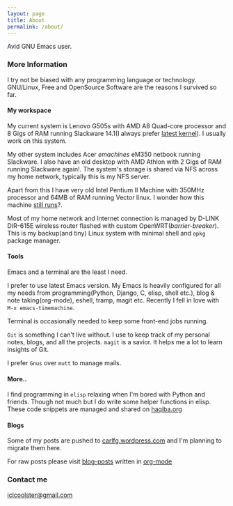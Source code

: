 ```yaml
---
layout: page
title: About
permalink: /about/
---
```


Avid GNU Emacs user.

### More Information

I try not be biased with any programming language or technology.
GNU/Linux, Free and OpenSource Software are the reasons I survived so
far.

#### My workspace

My current system is Lenovo G505s with AMD A8 Quad-core processor and
8 Gigs of RAM running Slackware 14.1(I always prefer
[latest kernel](https://github.com/psachin/bash_scripts/blob/master/build_my_kernel.sh)).
I usually work on this system.

My other system includes Acer _emachines_ eM350 netbook running
Slackware. I also have an old desktop with AMD Athlon with 2 Gigs of
RAM running Slackware again!. The system's storage is shared via NFS
across my home network, typically this is my NFS server.

Apart from this I have very old Intel Pentium II Machine with 350MHz
processor and 64MB of RAM running Vector linux. I wonder how this
machine
[still runs](https://plus.google.com/+Sachinp/posts/UMCp3L6NiAn?pid=5864821069617337218&oid=113870692888444102463)?.

Most of my home network and Internet connection is managed by D-LINK
DIR-615E wireless router flashed with custom
OpenWRT(_barrier-breaker_). This is my backup(and tiny) Linux system
with minimal shell and `opkg` package manager.

#### Tools

Emacs and a terminal are the least I need.

I prefer to use latest Emacs version. My Emacs is heavily configured
for all my needs from programming(Python, Django, C, elisp, shell
etc.), blog & note taking(org-mode), eshell, tramp, magit etc.
Recently I fell in love with `M-x emacs-timemachine`.

Terminal is occasionally needed to keep some front-end jobs running.

`Git` is something I can't live without. I use to keep track of my
personal notes, blogs, and all the projects. `magit` is a savior. It
helps me a lot to learn insights of Git.

I prefer `Gnus` over `mutt` to manage mails.

#### More..

I find programming in `elisp` relaxing when I'm bored with Python and
friends. Though not much but I do write some helper functions in
elisp. These code snippets are managed and shared on
[haqiba.org](http://haqiba.org)

#### Blogs

Some of my posts are pushed to
[carlfg.wordpress.com](https://carlfg.wordpress.com/) and I'm planning
to migrate them here.

For raw posts please visit
[blog-posts](https://github.com/psachin/blog-posts) written in
[org-mode](http://orgmode.org/)

### Contact me

[iclcoolster@gmail.com](mailto:iclcoolster@gmail.com)

